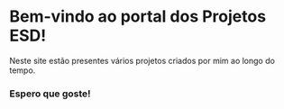 # Bem-vindo ao portal dos Projetos ESD!
Neste site estão presentes vários projetos criados por mim ao longo do tempo.
### Espero que goste!
